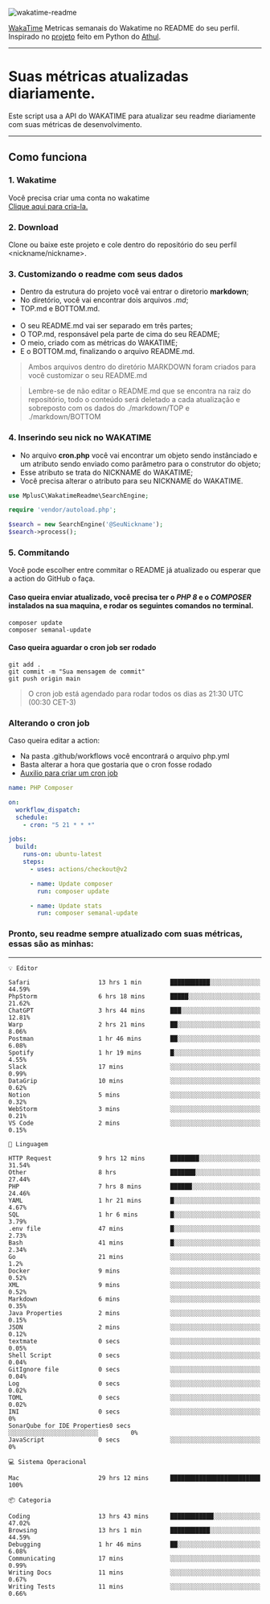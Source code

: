 ![wakatime-readme](https://socialify.git.ci/bymatheus/wakatime-readme/image?description=1&descriptionEditable=M%C3%A9tricas%20semanais%20do%20Wakatime%20no%20seu%20README%20de%20perfil.&font=KoHo&forks=1&language=1&owner=1&pattern=Signal&stargazers=1&theme=Dark)

[WakaTime](https://wakatime.com) Metricas semanais do Wakatime no README do seu perfil. <br>
Inspirado no [projeto](https://github.com/athul/waka-readme) feito em Python do [Athul](https://github.com/athul).
___

# Suas métricas atualizadas diariamente.
Este script usa a API do WAKATIME para atualizar seu readme diariamente com suas métricas de desenvolvimento.

___

## Como funciona

### 1. Wakatime
Você precisa criar uma conta no wakatime <br>
[Clique aqui para cria-la.](https://wakatime.com) 

### 2. Download
Clone ou baixe este projeto e cole dentro do repositório do seu perfil <nickname/nickname>.

### 3. Customizando o readme com seus dados
- Dentro da estrutura do projeto você vai entrar o diretorio **markdown**;  
- No diretório, você vai encontrar dois arquivos *.md*;
- TOP.md e BOTTOM.md.
<br><br>
- O seu README.md vai ser separado em três partes; 
- O TOP.md, responsável pela parte de cima do seu README;
- O meio, criado com as métricas do WAKATIME;
- E o BOTTOM.md, finalizando o arquivo README.md.<br>

> Ambos arquivos dentro do diretório MARKDOWN foram criados para você customizar o seu README.md

> Lembre-se de não editar o README.md que se encontra na raiz do repositório, todo o conteúdo será deletado a cada atualização e sobreposto com os dados do ./markdown/TOP e ./markdown/BOTTOM

### 4. Inserindo seu nick no WAKATIME
- No arquivo **cron.php** você vai encontrar um objeto sendo instânciado e um atributo sendo enviado como parâmetro para o construtor do objeto;
- Esse atributo se trata do NICKNAME do WAKATIME;
- Você precisa alterar o atributo para seu NICKNAME do WAKATIME.

```php
use MplusC\WakatimeReadme\SearchEngine;

require 'vendor/autoload.php';

$search = new SearchEngine('@SeuNickname');
$search->process();
```

### 5. Commitando
Você pode escolher entre commitar o README já atualizado ou esperar que a action do GitHub o faça. <br>

#### Caso queira enviar atualizado, você precisa ter o *PHP 8* e o *COMPOSER* instalados na sua maquina, e rodar os seguintes comandos no terminal.
```composer
composer update
composer semanal-update 
```

#### Caso queira aguardar o cron job ser rodado 
```git 
git add .
git commit -m "Sua mensagem de commit"
git push origin main
```

>O cron job está agendado para rodar todos os dias as 21:30 UTC (00:30 CET-3) 

### Alterando o cron job
Caso queira editar a action:

- Na pasta .github/workflows você encontrará o arquivo php.yml
- Basta alterar a hora que gostaria que o cron fosse rodado
- [Auxilio para criar um cron job](https://crontab.guru)

```yml
name: PHP Composer

on:
  workflow_dispatch:
  schedule:
    - cron: "5 21 * * *"

jobs:
  build:
    runs-on: ubuntu-latest
    steps:
      - uses: actions/checkout@v2

      - name: Update composer
        run: composer update

      - name: Update stats
        run: composer semanal-update
```

### Pronto, seu readme sempre atualizado com suas métricas, essas são as minhas:

___
```text
💡 Editor

Safari                   13 hrs 1 min        ███████████░░░░░░░░░░░░░░     44.59%
PhpStorm                 6 hrs 18 mins       █████░░░░░░░░░░░░░░░░░░░░     21.62%
ChatGPT                  3 hrs 44 mins       ███░░░░░░░░░░░░░░░░░░░░░░     12.81%
Warp                     2 hrs 21 mins       ██░░░░░░░░░░░░░░░░░░░░░░░      8.06%
Postman                  1 hr 46 mins        ██░░░░░░░░░░░░░░░░░░░░░░░      6.08%
Spotify                  1 hr 19 mins        █░░░░░░░░░░░░░░░░░░░░░░░░      4.55%
Slack                    17 mins             ░░░░░░░░░░░░░░░░░░░░░░░░░      0.99%
DataGrip                 10 mins             ░░░░░░░░░░░░░░░░░░░░░░░░░      0.62%
Notion                   5 mins              ░░░░░░░░░░░░░░░░░░░░░░░░░      0.32%
WebStorm                 3 mins              ░░░░░░░░░░░░░░░░░░░░░░░░░      0.21%
VS Code                  2 mins              ░░░░░░░░░░░░░░░░░░░░░░░░░      0.15%
```
```text
💬 Linguagem

HTTP Request             9 hrs 12 mins       ████████░░░░░░░░░░░░░░░░░     31.54%
Other                    8 hrs               ███████░░░░░░░░░░░░░░░░░░     27.44%
PHP                      7 hrs 8 mins        ██████░░░░░░░░░░░░░░░░░░░     24.46%
YAML                     1 hr 21 mins        █░░░░░░░░░░░░░░░░░░░░░░░░      4.67%
SQL                      1 hr 6 mins         █░░░░░░░░░░░░░░░░░░░░░░░░      3.79%
.env file                47 mins             █░░░░░░░░░░░░░░░░░░░░░░░░      2.73%
Bash                     41 mins             █░░░░░░░░░░░░░░░░░░░░░░░░      2.34%
Go                       21 mins             ░░░░░░░░░░░░░░░░░░░░░░░░░       1.2%
Docker                   9 mins              ░░░░░░░░░░░░░░░░░░░░░░░░░      0.52%
XML                      9 mins              ░░░░░░░░░░░░░░░░░░░░░░░░░      0.52%
Markdown                 6 mins              ░░░░░░░░░░░░░░░░░░░░░░░░░      0.35%
Java Properties          2 mins              ░░░░░░░░░░░░░░░░░░░░░░░░░      0.15%
JSON                     2 mins              ░░░░░░░░░░░░░░░░░░░░░░░░░      0.12%
textmate                 0 secs              ░░░░░░░░░░░░░░░░░░░░░░░░░      0.05%
Shell Script             0 secs              ░░░░░░░░░░░░░░░░░░░░░░░░░      0.04%
GitIgnore file           0 secs              ░░░░░░░░░░░░░░░░░░░░░░░░░      0.04%
Log                      0 secs              ░░░░░░░░░░░░░░░░░░░░░░░░░      0.02%
TOML                     0 secs              ░░░░░░░░░░░░░░░░░░░░░░░░░      0.02%
INI                      0 secs              ░░░░░░░░░░░░░░░░░░░░░░░░░         0%
SonarQube for IDE Properties0 secs              ░░░░░░░░░░░░░░░░░░░░░░░░░         0%
JavaScript               0 secs              ░░░░░░░░░░░░░░░░░░░░░░░░░         0%
```
```text
💻 Sistema Operacional

Mac                      29 hrs 12 mins      █████████████████████████       100%
```
```text
📦 Categoria

Coding                   13 hrs 43 mins      ████████████░░░░░░░░░░░░░     47.02%
Browsing                 13 hrs 1 min        ███████████░░░░░░░░░░░░░░     44.59%
Debugging                1 hr 46 mins        ██░░░░░░░░░░░░░░░░░░░░░░░      6.08%
Communicating            17 mins             ░░░░░░░░░░░░░░░░░░░░░░░░░      0.99%
Writing Docs             11 mins             ░░░░░░░░░░░░░░░░░░░░░░░░░      0.67%
Writing Tests            11 mins             ░░░░░░░░░░░░░░░░░░░░░░░░░      0.66%
```
